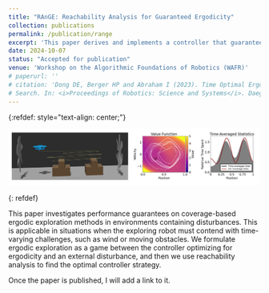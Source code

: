 ```yaml
---
title: "RAnGE: Reachability Analysis for Guaranteed Ergodicity"
collection: publications
permalink: /publication/range
excerpt: 'This paper derives and implements a controller that guarantees safety and exploration of an area, despite time-varying hazards such as wind or moving obstacles.'
date: 2024-10-07
status: "Accepted for publication"
venue: 'Workshop on the Algorithmic Foundations of Robotics (WAFR)'
# paperurl: ''
# citation: 'Dong DE, Berger HP and Abraham I (2023). Time Optimal Ergodic
# Search. In: <i>Proceedings of Robotics: Science and Systems</i>. Daegu, Republic of Korea.'
---
```


{:refdef: style="text-align: center;"}
<p>
    <img src="/images/wafr_figure_1.png" alt="Trajectory evolution"><br>
    <!-- <em>Selfie with Spot at Boston Dynamics,<br>where I worked for two summers</em> -->
</p>
{: refdef}

This paper investigates performance guarantees on coverage-based ergodic exploration methods in environments containing disturbances. This is applicable in situations when the exploring robot must contend with time-varying challenges, such as wind or moving obstacles. 
We formulate ergodic exploration as a game between the controller optimizing for ergodicity and an external disturbance, and then we use reachability analysis to find the optimal controller strategy.

Once the paper is published, I will add a link to it.